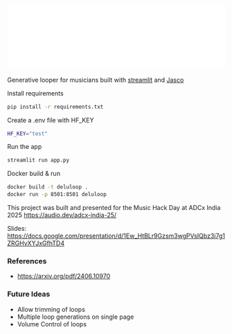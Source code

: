 ![delulu](assets/logo.png)

Generative looper for musicians built with [streamlit](https://streamlit.io/) and [Jasco](https://huggingface.co/facebook/jasco-chords-drums-melody-1B)

Install requirements

```sh
pip install -r requirements.txt
```


Create a .env file with HF_KEY

```sh
HF_KEY="test"
```

Run the app

```sh
streamlit run app.py
```

Docker build & run

```sh
docker build -t deluloop .
docker run -p 8501:8501 deluloop
```

This project was built and presented for the Music Hack Day at ADCx India 2025 https://audio.dev/adcx-india-25/

Slides: https://docs.google.com/presentation/d/1Ew_HtBLr9Gzsm3wgPVsIQbz3i7g1ZRGHvXYJxGfhTD4

### References

- https://arxiv.org/pdf/2406.10970


### Future Ideas

- Allow trimming of loops
- Multiple loop generations on single page
- Volume Control of loops
